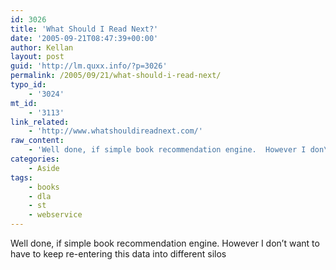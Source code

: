 ```yaml
---
id: 3026
title: 'What Should I Read Next?'
date: '2005-09-21T08:47:39+00:00'
author: Kellan
layout: post
guid: 'http://lm.quxx.info/?p=3026'
permalink: /2005/09/21/what-should-i-read-next/
typo_id:
    - '3024'
mt_id:
    - '3113'
link_related:
    - 'http://www.whatshouldireadnext.com/'
raw_content:
    - 'Well done, if simple book recommendation engine.  However I don\''t want to have to keep re-entering this data into different silos'
categories:
    - Aside
tags:
    - books
    - dla
    - st
    - webservice
---
```


Well done, if simple book recommendation engine. However I don’t want to have to keep re-entering this data into different silos